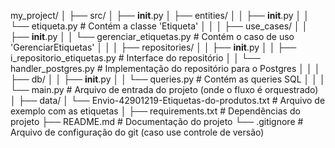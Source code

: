 my_project/
│
├── src/
│   ├── __init__.py
│   ├── entities/
│   │   ├── __init__.py
│   │   └── etiqueta.py          # Contém a classe 'Etiqueta'
│   │
│   ├── use_cases/
│   │   ├── __init__.py
│   │   └── gerenciar_etiquetas.py # Contém o caso de uso 'GerenciarEtiquetas'
│   │
│   ├── repositories/
│   │   ├── __init__.py
│   │   ├── i_repositorio_etiquetas.py  # Interface do repositório
│   │   └── handler_postgres.py        # Implementação do repositório para o Postgres
│   │
│   ├── db/
│   │   ├── __init__.py
│   │   └── queries.py               # Contém as queries SQL
│   │
│   └── main.py                    # Arquivo de entrada do projeto (onde o fluxo é orquestrado)
│
├── data/
│   └── Envio-42901219-Etiquetas-do-produtos.txt  # Arquivo de exemplo com as etiquetas
│
├── requirements.txt              # Dependências do projeto
├── README.md                     # Documentação do projeto
└── .gitignore                    # Arquivo de configuração do git (caso use controle de versão)
